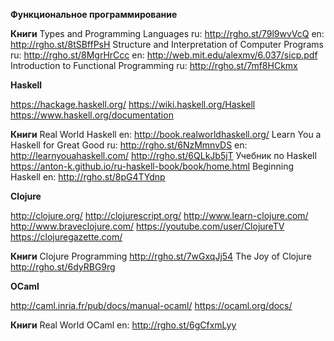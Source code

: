 **Функциональное программирование**

**Книги**
Types and Programming Languages ru: http://rgho.st/79l9wvVcQ en: http://rgho.st/8tSBffPsH
Structure and Interpretation of Computer Programs ru: http://rgho.st/8MgrHrCcc en: http://web.mit.edu/alexmv/6.037/sicp.pdf
Introduction to Functional Programming ru: http://rgho.st/7mf8HCkmx


**Haskell**

https://hackage.haskell.org/
https://wiki.haskell.org/Haskell
https://www.haskell.org/documentation

**Книги**
Real World Haskell en: http://book.realworldhaskell.org/
Learn You a Haskell for Great Good ru: http://rgho.st/6NzMmnvDS en: http://learnyouahaskell.com/ http://rgho.st/6QLkJb5jT
Учебник по Haskell https://anton-k.github.io/ru-haskell-book/book/home.html
Beginning Haskell en: http://rgho.st/8pG4TYdnp


**Clojure**

http://clojure.org/
http://clojurescript.org/
http://www.learn-clojure.com/
http://www.braveclojure.com/
https://youtube.com/user/ClojureTV
https://clojuregazette.com/

**Книги**
Clojure Programming http://rgho.st/7wGxqJj54
The Joy of Clojure http://rgho.st/6dyRBG9rg


**OCaml**

http://caml.inria.fr/pub/docs/manual-ocaml/
https://ocaml.org/docs/

**Книги**
Real World OCaml en: http://rgho.st/6gCfxmLyy
